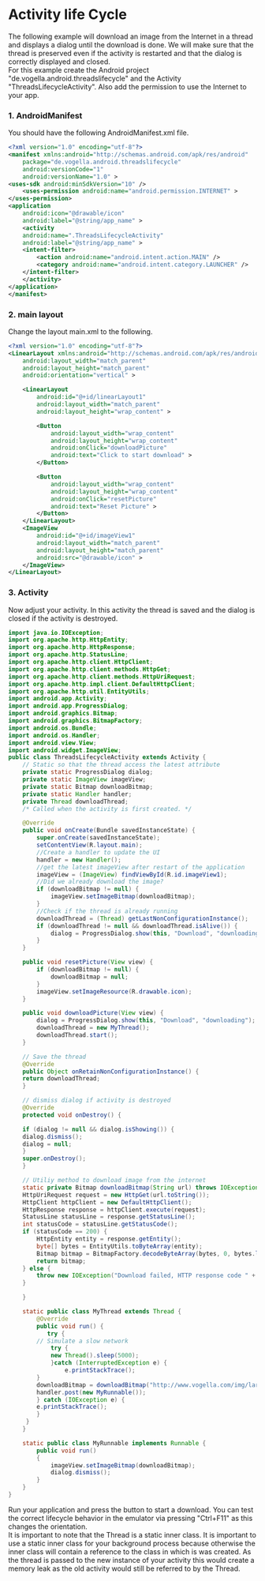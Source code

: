 
# Activity life Cycle

The following example will download an image from the Internet in a thread and displays a dialog until the download is done. We will make sure that the thread is preserved even if the activity is restarted and that the dialog is correctly displayed and closed.  
For this example create the Android project "de.vogella.android.threadslifecycle" and the Activity "ThreadsLifecycleActivity". Also add the permission to use the Internet to your app.

  
### 1. AndroidManifest
  

You should have the following AndroidManifest.xml file.

```xml
<?xml version="1.0" encoding="utf-8"?>
<manifest xmlns:android="http://schemas.android.com/apk/res/android"
	package="de.vogella.android.threadslifecycle"
	android:versionCode="1"
	android:versionName="1.0" >
<uses-sdk android:minSdkVersion="10" />
	<uses-permission android:name="android.permission.INTERNET" >
</uses-permission>
<application
	android:icon="@drawable/icon"
	android:label="@string/app_name" >
	<activity
	android:name=".ThreadsLifecycleActivity"
	android:label="@string/app_name" >
	<intent-filter>
		<action android:name="android.intent.action.MAIN" />
		<category android:name="android.intent.category.LAUNCHER" />
	</intent-filter>
	</activity>
</application> 
</manifest>
```

### 2. main layout

  
Change the layout main.xml to the following.
```xml
<?xml version="1.0" encoding="utf-8"?>
<LinearLayout xmlns:android="http://schemas.android.com/apk/res/android"
	android:layout_width="match_parent"
	android:layout_height="match_parent"
	android:orientation="vertical" >

	<LinearLayout
		android:id="@+id/linearLayout1"
		android:layout_width="match_parent"
		android:layout_height="wrap_content" >

		<Button
			android:layout_width="wrap_content"
			android:layout_height="wrap_content"
			android:onClick="downloadPicture"
			android:text="Click to start download" >
		</Button>

		<Button
			android:layout_width="wrap_content"
			android:layout_height="wrap_content"
			android:onClick="resetPicture"
			android:text="Reset Picture" >
		</Button>
	</LinearLayout>
	<ImageView
		android:id="@+id/imageView1"
		android:layout_width="match_parent"
		android:layout_height="match_parent"
		android:src="@drawable/icon" >
	</ImageView>
</LinearLayout>
```

### 3. Activity
  

Now adjust your activity. In this activity the thread is saved and the dialog is closed if the activity is destroyed.
```java
import java.io.IOException;
import org.apache.http.HttpEntity;
import org.apache.http.HttpResponse;
import org.apache.http.StatusLine;
import org.apache.http.client.HttpClient;
import org.apache.http.client.methods.HttpGet;
import org.apache.http.client.methods.HttpUriRequest;
import org.apache.http.impl.client.DefaultHttpClient;
import org.apache.http.util.EntityUtils;
import android.app.Activity;
import android.app.ProgressDialog;
import android.graphics.Bitmap;
import android.graphics.BitmapFactory;
import android.os.Bundle;
import android.os.Handler;
import android.view.View;
import android.widget.ImageView;
public class ThreadsLifecycleActivity extends Activity {
	// Static so that the thread access the latest attribute
	private static ProgressDialog dialog;
	private static ImageView imageView;
	private static Bitmap downloadBitmap;
	private static Handler handler;
	private Thread downloadThread;
	/* Called when the activity is first created. */

	@Override
	public void onCreate(Bundle savedInstanceState) {
		super.onCreate(savedInstanceState);
		setContentView(R.layout.main);
		//Create a handler to update the UI
		handler = new Handler();
		//get the latest imageView after restart of the application
		imageView = (ImageView) findViewById(R.id.imageView1);
		//Did we already download the image?
		if (downloadBitmap != null) {
			imageView.setImageBitmap(downloadBitmap);
		}
		//Check if the thread is already running
		downloadThread = (Thread) getLastNonConfigurationInstance();
		if (downloadThread != null && downloadThread.isAlive()) {
			dialog = ProgressDialog.show(this, "Download", "downloading");
		}
	}

	public void resetPicture(View view) {
		if (downloadBitmap != null) {
			downloadBitmap = null;
		}
		imageView.setImageResource(R.drawable.icon);
	}

	public void downloadPicture(View view) {
		dialog = ProgressDialog.show(this, "Download", "downloading");
		downloadThread = new MyThread();
		downloadThread.start();
	}

	// Save the thread
	@Override
	public Object onRetainNonConfigurationInstance() {
	return downloadThread;
	}

	// dismiss dialog if activity is destroyed
	@Override
	protected void onDestroy() {

	if (dialog != null && dialog.isShowing()) {
	dialog.dismiss();
	dialog = null;
	}
	super.onDestroy();
	}

	// Utiliy method to download image from the internet
	static private Bitmap downloadBitmap(String url) throws IOException {
	HttpUriRequest request = new HttpGet(url.toString());
	HttpClient httpClient = new DefaultHttpClient();
	HttpResponse response = httpClient.execute(request);
	StatusLine statusLine = response.getStatusLine();
	int statusCode = statusLine.getStatusCode();
	if (statusCode == 200) {
		HttpEntity entity = response.getEntity();
		byte[] bytes = EntityUtils.toByteArray(entity);
		Bitmap bitmap = BitmapFactory.decodeByteArray(bytes, 0, bytes.length);
		return bitmap;
	} else {
		throw new IOException("Download failed, HTTP response code " + statusCode + " \- " + statusLine.getReasonPhrase());
	}

	}

	static public class MyThread extends Thread {
		@Override
		public void run() {
		   try {
		// Simulate a slow network
			try {
			new Thread().sleep(5000);
			}catch (InterruptedException e) {
				e.printStackTrace();
		}
		downloadBitmap = downloadBitmap("http://www.vogella.com/img/lars/LarsVogelArticle7.png");
		handler.post(new MyRunnable());
		} catch (IOException e) {
		e.printStackTrace();
		}
	 }
	}

	static public class MyRunnable implements Runnable {
		public void run() 
		{
			imageView.setImageBitmap(downloadBitmap);
			dialog.dismiss();
		}
	}
}
```
Run your application and press the button to start a download. You can test the correct lifecycle behavior in the emulator via pressing "Ctrl+F11" as this changes the orientation.  
It is important to note that the Thread is a static inner class. It is important to use a static inner class for your background process because otherwise the inner class will contain a reference to the class in which is was created. As the thread is passed to the new instance of your activity this would create a memory leak as the old activity would still be referred to by the Thread.
